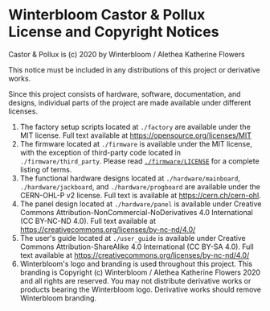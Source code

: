 # Winterbloom Castor & Pollux License and Copyright Notices

Castor & Pollux is (c) 2020 by Winterbloom / Alethea Katherine Flowers

This notice must be included in any distributions of this project or
derivative works.

Since this project consists of hardware, software, documentation, and designs,
individual parts of the project are made available under different licenses.

1. The factory setup scripts located at `./factory` are available under the MIT
   license. Full text available at https://opensource.org/licenses/MIT
2. The firmware located at `./firmware` is available under the MIT license,
   with the exception of third-party code located in `./firmware/third_party`.
   Please read [`./firmware/LICENSE`](firmware/LICENSE) for a complete listing of terms.
3. The functional hardware designs located at `./hardware/mainboard`,
   `./hardware/jackboard`, and `./hardware/progboard` are available under the
   CERN-OHL-P v2 license. Full text is available at https://cern.ch/cern-ohl.
4. The panel design located at `./hardware/panel` is available under Creative
   Commons Attribution-NonCommercial-NoDerivatives 4.0 International
   (CC BY-NC-ND 4.0). Full text available at
   https://creativecommons.org/licenses/by-nc-nd/4.0/
5. The user's guide located at `./user_guide` is available under Creative
   Commons Attribution-ShareAlike 4.0 International (CC BY-SA 4.0). Full
   text available at https://creativecommons.org/licenses/by-nc-nd/4.0/
6. Winterbloom's logo and branding is used throughout this project. This
   branding is Copyright (c) Winterbloom / Alethea Katherine Flowers 2020 and
   all rights are reserved. You may not distribute derivative works or products
   bearing the Winterbloom logo. Derivative works should remove Winterbloom
   branding.

